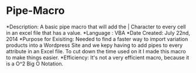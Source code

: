 Pipe-Macro
==========
*Description:           A basic pipe macro that will add the | Character to every cell in an excel file that has a value.
*Language :             VBA
*Date Created:          July 22nd, 2014
*Purpose for Exisiting: Needed to find a faster way to import variation products into a Wordpress Site and we kepy having to
                        add pipes to every attribute in an Excel file. To cut down the time used on it I made this macro to
						make things easier.
*Efficiency:            It's not a very efficient macro, because it is a O^2 Big O Notation.
